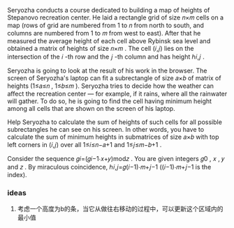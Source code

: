 Seryozha conducts a course dedicated to building a map of heights of Stepanovo recreation center. He laid a rectangle grid of size 𝑛×𝑚
 cells on a map (rows of grid are numbered from 1
 to 𝑛
 from north to south, and columns are numbered from 1
 to 𝑚
 from west to east). After that he measured the average height of each cell above Rybinsk sea level and obtained a matrix of heights of size 𝑛×𝑚
. The cell (𝑖,𝑗)
 lies on the intersection of the 𝑖
-th row and the 𝑗
-th column and has height ℎ𝑖,𝑗
.

Seryozha is going to look at the result of his work in the browser. The screen of Seryozha's laptop can fit a subrectangle of size 𝑎×𝑏
 of matrix of heights (1≤𝑎≤𝑛
, 1≤𝑏≤𝑚
). Seryozha tries to decide how the weather can affect the recreation center — for example, if it rains, where all the rainwater will gather. To do so, he is going to find the cell having minimum height among all cells that are shown on the screen of his laptop.

Help Seryozha to calculate the sum of heights of such cells for all possible subrectangles he can see on his screen. In other words, you have to calculate the sum of minimum heights in submatrices of size 𝑎×𝑏
 with top left corners in (𝑖,𝑗)
 over all 1≤𝑖≤𝑛−𝑎+1
 and 1≤𝑗≤𝑚−𝑏+1
.

Consider the sequence 𝑔𝑖=(𝑔𝑖−1⋅𝑥+𝑦)mod𝑧
. You are given integers 𝑔0
, 𝑥
, 𝑦
 and 𝑧
. By miraculous coincidence, ℎ𝑖,𝑗=𝑔(𝑖−1)⋅𝑚+𝑗−1
 ((𝑖−1)⋅𝑚+𝑗−1
 is the index).


### ideas
1. 考虑一个高度为b的条，当它从做往右移动的过程中，可以更新这个区域内的最小值